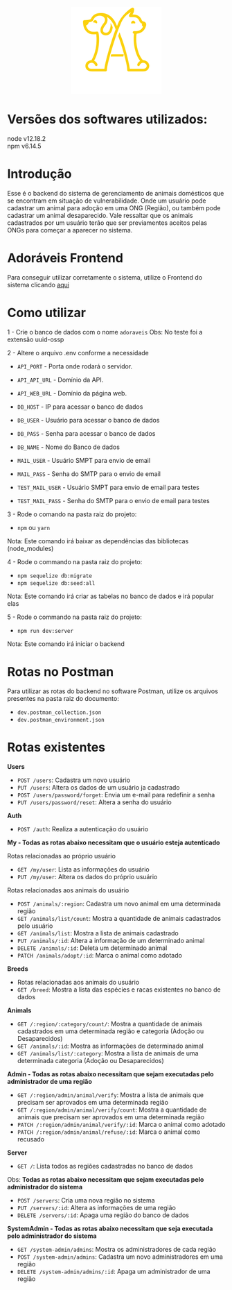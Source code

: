 <p align="center">
  <img src="https://github.com/helder9991/Adoraveis-WEB/blob/master/src/images/adoraveis.svg?raw=true" alt="Adoraveis"/>
</p>


# Versões dos softwares utilizados:
  node v12.18.2  
  npm v6.14.5

# Introdução
  Esse é o backend do sistema de gerenciamento de animais domésticos que se encontram em situação de vulnerabilidade. Onde um usuário pode cadastrar um animal para adoção em uma ONG (Região), ou também pode cadastrar um animal desaparecido. Vale ressaltar que os animais cadastrados por um usuário terão que ser previamentes aceitos pelas ONGs para começar a aparecer no sistema.
  
# Adoráveis Frontend
  Para conseguir utilizar corretamente o sistema, utilize o Frontend do sistema clicando <a href="https://github.com/helder9991/Adoraveis-WEB">aqui</a>

# Como utilizar
1 -  Crie o banco de dados com o nome ``adoraveis``
  Obs: No teste foi a extensão uuid-ossp


2 - Altere o arquivo .env conforme a necessidade
  - ```API_PORT``` - Porta onde rodará o servidor.
  - ```API_API_URL``` - Domínio da API.
  - ```API_WEB_URL``` - Domínio da página web.

  - ```DB_HOST``` - IP para acessar o banco de dados
  - ```DB_USER``` - Usuário para acessar o banco de dados
  - ```DB_PASS``` - Senha para acessar o banco de dados
  - ```DB_NAME``` - Nome do Banco de dados

  - ```MAIL_USER``` - Usuário SMPT para envio de email
  - ```MAIL_PASS``` - Senha do SMTP para o envio de email

  - ```TEST_MAIL_USER``` - Usuário SMPT para envio de email para testes
  - ```TEST_MAIL_PASS``` - Senha do SMTP para o envio de email para testes


3 - Rode o comando na pasta raiz do projeto:
  - ```npm```  ou ```yarn```

  Nota: Este comando irá baixar as dependências das bibliotecas (node_modules)


4 - Rode o commando na pasta raiz do projeto:
  - ```npm sequelize db:migrate```
  - ```npm sequelize db:seed:all```

  Nota: Este comando irá criar as tabelas no banco de dados e irá popular elas


5 - Rode o commando na pasta raiz do projeto:
  - ```npm run dev:server```

  Nota: Este comando irá iniciar o backend


# Rotas no Postman

Para utilizar as rotas do backend no software Postman, utilize os arquivos presentes na pasta raiz do documento:
  - ```dev.postman_collection.json```
  - ```dev.postman_environment.json```

# Rotas existentes
  **Users**
  - ```POST /users```: Cadastra um novo usuário
  - ```PUT /users```: Altera os dados de um usuário ja cadastrado
  - ```POST /users/password/forget```: Envia um e-mail para redefinir a senha
  - ```PUT /users/password/reset```: Altera a senha do usuário

  **Auth**
  - ```POST /auth```: Realiza a autenticação do usuário

  **My - Todas as rotas abaixo necessitam que o usuário esteja autenticado**

  Rotas relacionadas ao próprio usuário
  - ```GET /my/user```: Lista as informações do usuário
  - ```PUT /my/user```: Altera os dados do próprio usuário

  Rotas relacionadas aos animais do usuário
  - ```POST /animals/:region```: Cadastra um novo animal em uma determinada região
  - ```GET /animals/list/count```: Mostra a quantidade de animais cadastrados pelo usuário
  - ```GET /animals/list```:  Mostra a lista de animais cadastrado
  - ```PUT /animals/:id```: Altera a informação de um  determinado animal
  - ```DELETE /animals/:id```: Deleta um determinado animal
  - ```PATCH /animals/adopt/:id```: Marca o animal como adotado

  **Breeds**
  - Rotas relacionadas aos animais do usuário
  - ```GET /breed```: Mostra a lista das espécies e racas existentes no banco de dados

  **Animals**
  - ```GET /:region/:category/count/```: Mostra a quantidade de animais cadastrados em uma determinada região e categoria (Adoção ou Desaparecidos)
  - ```GET /animals/:id```: Mostra as informações de determinado animal
  - ```GET /animals/list/:category```:  Mostra a lista de animais de uma determinada categoria (Adoção ou Desaparecidos)

  **Admin - Todas as rotas abaixo necessitam que sejam executadas pelo administrador de uma região**
  - ```GET /:region/admin/animal/verify```: Mostra a lista de animais que precisam ser aprovados em uma determinada região
  - ```GET /:region/admin/animal/verify/count```: Mostra a quantidade de animais que precisam ser aprovados em uma determinada região
  - ```PATCH /:region/admin/animal/verify/:id```: Marca o animal como adotado
  - ```PATCH /:region/admin/animal/refuse/:id```: Marca o animal como recusado

  **Server**
  - ```GET /```: Lista todos as regiões cadastradas no banco de dados

  Obs: **Todas as rotas abaixo necessitam que sejam executadas pelo administrador do sistema**
  - ```POST /servers```: Cria uma nova região no sistema
  - ```PUT /servers/:id```: Altera as informações de uma região
  - ```DELETE /servers/:id```: Apaga uma região do banco de dados

  **SystemAdmin - Todas as rotas abaixo necessitam que seja executada pelo administrador do sistema**
  - ```GET /system-admin/admins```: Mostra os administradores de cada região
  - ```POST /system-admin/admins```: Cadastra um novo administradores em uma região
  - ```DELETE /system-admin/admins/:id```: Apaga um administrador de uma região


